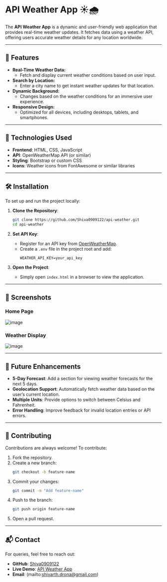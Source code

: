 # API Weather App ☀️🌧️

The **API Weather App** is a dynamic and user-friendly web application that provides real-time weather updates. It fetches data using a weather API, offering users accurate weather details for any location worldwide.

---

## 🌟 Features

<ul>
  <li><strong>Real-Time Weather Data:</strong>
    <ul>
      <li>Fetch and display current weather conditions based on user input.</li>
    </ul>
  </li>
  <li><strong>Search by Location:</strong>
    <ul>
      <li>Enter a city name to get instant weather updates for that location.</li>
    </ul>
  </li>
  <li><strong>Dynamic Background:</strong>
    <ul>
      <li>Changes based on the weather conditions for an immersive user experience.</li>
    </ul>
  </li>
  <li><strong>Responsive Design:</strong>
    <ul>
      <li>Optimized for all devices, including desktops, tablets, and smartphones.</li>
    </ul>
  </li>
</ul>

---

## 🚀 Technologies Used

- **Frontend**: HTML, CSS, JavaScript
- **API**: OpenWeatherMap API (or similar)
- **Styling**: Bootstrap or custom CSS
- **Icons**: Weather icons from FontAwesome or similar libraries

---

## 🛠 Installation

To set up and run the project locally:

1. **Clone the Repository**:
   ```bash
   git clone https://github.com/Shiva0909122/api-weather.git
   cd api-weather
   ```

2. **Set API Key**:
   - Register for an API key from [OpenWeatherMap](https://openweathermap.org/api).
   - Create a `.env` file in the project root and add:
     ```env
     WEATHER_API_KEY=your_api_key
     ```

3. **Open the Project**:
   - Simply open `index.html` in a browser to view the application.

---

## 📸 Screenshots

### Home Page
![image](https://github.com/user-attachments/assets/31faf6c2-197a-4134-9289-728acfc8d554)


### Weather Display
![image](https://github.com/user-attachments/assets/202dec89-4be9-439d-a032-00e50d441b58)


---

## 📝 Future Enhancements

- **5-Day Forecast**: Add a section for viewing weather forecasts for the next 5 days.
- **Geolocation Support**: Automatically fetch weather data based on the user’s current location.
- **Multiple Units**: Provide options to switch between Celsius and Fahrenheit.
- **Error Handling**: Improve feedback for invalid location entries or API errors.

---

## 🤝 Contributing

Contributions are always welcome! To contribute:

1. Fork the repository.
2. Create a new branch:
   ```bash
   git checkout -b feature-name
   ```
3. Commit your changes:
   ```bash
   git commit -m "Add feature-name"
   ```
4. Push to the branch:
   ```bash
   git push origin feature-name
   ```
5. Open a pull request.

---

## 📬 Contact

For queries, feel free to reach out:

- **GitHub**: [Shiva0909122](https://github.com/Shiva0909122)
- **Live Demo**: [API Weather App](https://shiva0909122.github.io/api-weather/)
- **Email**: (mailto:shivarth.drona@gmail.com)
